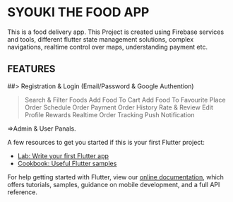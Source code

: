 # SYOUKI THE FOOD APP

This is a food delivery app. This Project is created using Firebase services and tools, different flutter state management solutions, complex navigations, realtime control over maps, understanding payment etc. 

## FEATURES
  ##> Registration & Login (Email/Password & Google Authention)
  > Search & Filter Foods
  > Add Food To Cart
  > Add Food To Favourite
  > Place Order
  > Schedule Order
  > Payment
  > Order History
  > Rate & Review
  > Edit Profile
  > Rewards
  > Realtime Order Tracking
  > Push Notification

=>Admin & User Panals.
    

A few resources to get you started if this is your first Flutter project:

- [Lab: Write your first Flutter app](https://flutter.dev/docs/get-started/codelab)
- [Cookbook: Useful Flutter samples](https://flutter.dev/docs/cookbook)

For help getting started with Flutter, view our
[online documentation](https://flutter.dev/docs), which offers tutorials,
samples, guidance on mobile development, and a full API reference.
